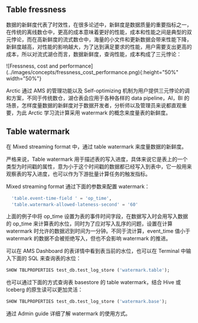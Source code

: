 ## Table fressness

数据的新鲜度代表了时效性，在很多论述中，新鲜度是数据质量的重要指标之一，在传统的离线数仓中，更高的成本意味着更好的性能，成本和性能之间是典型的双元悖论，而在高新鲜度的流式数仓中，海量的小文件和更新数据会带来性能下降，新鲜度越高，对性能的影响越大，为了达到满足要求的性能，用户需要支出更高的成本，所以对流式湖仓而言，数据新鲜度，查询性能，成本构成了三元悖论：

<left>
![Fressness, cost and performance](../images/concepts/fressness_cost_performance.png){:height="50%" width="50%"}
</left>

Arctic 通过 AMS 的管理功能以及 Self-optimizing 机制为用户提供三元悖论的调和方案，不同于传统数仓，湖仓表会应用于各种各样的 data pipeline，AI，BI 的场景，怎样度量数据的新鲜度对于数据开发者，分析师以及管理员来说都直观重要，为此 Arctic 学习流计算采用 watermark 的概念来度量表的新鲜度。

## Table watermark

在 Mixed streaming format 中，通过 table watermark 来度量数据的新鲜度。

严格来说，Table watermark 用于描述表的写入进度，具体来说它是表上的一个类型为时间戳的属性，意为小于这个时间戳的数据都已经写入到表中，它一般用来观察表的写入进度，也可以作为下游批量计算任务的触发指标。

Mixed streaming format 通过下面的参数来配置 watermark：

```sql
  'table.event-time-field ' = 'op_time',
  'table.watermark-allowed-lateness-second' = '60'
```

上面的例子中将 op_time 设置为表的事件时间字段，在数据写入时会用写入数据的 op_time 来计算表的水位，同时为了应对写入乱序的问题，设置在计算 watermark 时允许的数据迟到时间为一分钟。不同于流计算，event_time 值小于 watermark 的数据不会被拒绝写入，但也不会影响 watermark 的推进。

可以在 AMS Dashboard 的表详情中看到表当前的水位，也可以在 Terminal 中输入下面的 SQL 来查询表的水位：

```SQL
SHOW TBLPROPERTIES test_db.test_log_store ('watermark.table');
```

也可以通过下面的方式查询表 basestore 的 table watermark，结合 Hive 或 Iceberg 的原生读可以更加灵活：

```SQL
SHOW TBLPROPERTIES test_db.test_log_store ('watermark.base');
```

通过 Admin guide 详细了解 watermark 的使用方式。